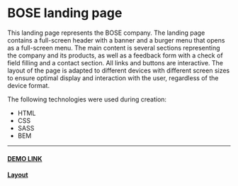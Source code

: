# BOSE landing page
This landing page represents the BOSE company. The landing page contains a full-screen header with a banner and a burger menu that opens as a full-screen menu. The main content is several sections representing the company and its products, as well as a feedback form with a check of field filling and a contact section. All links and buttons are interactive. The layout of the page is adapted to different devices with different screen sizes to ensure optimal display and interaction with the user, regardless of the device format.

The following technologies were used during creation:
-	HTML
-	CSS
-	SASS
-	BEM
---
#### [DEMO LINK](https://volodymir-tymtsias.github.io/BOSE-landing-page/)

#### [Layout](https://www.figma.com/file/OMjQNb3hg1LKMV4OwyQ3Ao/BOSE)

